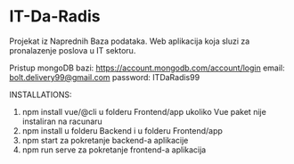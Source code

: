 # IT-Da-Radis
Projekat iz Naprednih Baza podataka. Web aplikacija koja sluzi za pronalazenje poslova u IT sektoru.

Pristup mongoDB bazi:
https://account.mongodb.com/account/login
email: bolt.delivery99@gmail.com
password: ITDaRadis99


INSTALLATIONS:
1. npm install vue/@cli u folderu Frontend/app ukoliko Vue paket nije instaliran na racunaru
2. npm install u folderu Backend i u folderu Frontend/app
3. npm start za pokretanje backend-a aplikacije
4. npm run serve za pokretanje frontend-a aplikacija
